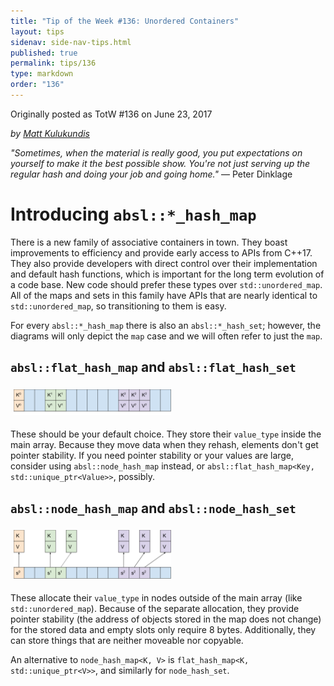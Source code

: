 ```yaml
---
title: "Tip of the Week #136: Unordered Containers"
layout: tips
sidenav: side-nav-tips.html
published: true
permalink: tips/136
type: markdown
order: "136"
---
```


Originally posted as TotW #136 on June 23, 2017

*by [Matt Kulukundis](mailto:kfm@google.com)*

*"Sometimes, when the material is really good, you put expectations on yourself
to make it the best possible show. You're not just serving up the regular hash
and doing your job and going home."* — Peter Dinklage

# Introducing `absl::*_hash_map`

There is a new family of associative containers in town. They boast improvements
to efficiency and provide early access to APIs from C++17. They also provide
developers with direct control over their implementation and default hash 
functions, which is important for the long term evolution of a code base. New
code should prefer these types over `std::unordered_map`. All of the maps and 
sets in this family have APIs that are nearly identical to 
`std::unordered_map`, so transitioning to them is easy.

For every `absl::*_hash_map` there is also an `absl::*_hash_set`; however, the
diagrams will only depict the `map` case and we will often refer to just the
`map`.

## `absl::flat_hash_map` and `absl::flat_hash_set`

<img src="/img/flat_hash_map.svg" style="margin:5px;width:50%" alt="Flat Hash Map Memory Layout"/>

These should be your default choice. They store their `value_type` inside the
main array. Because they move data when they rehash, elements don't get pointer 
stability. If you need pointer stability or your values are large, consider 
using `absl::node_hash_map` instead, or `absl::flat_hash_map<Key,
std::unique_ptr<Value>>`, possibly.

## `absl::node_hash_map` and `absl::node_hash_set`

<img src="/img/node_hash_map.svg" style="margin:5px;width:50%" alt="Node Hash Map Memory Layout"/>

These allocate their `value_type` in nodes outside of the main array (like
`std::unordered_map`). Because of the separate allocation, they provide pointer
stability (the address of objects stored in the map does not change) for the
stored data and empty slots only require 8 bytes. Additionally, they can store
things that are neither moveable nor copyable.

An alternative to `node_hash_map<K, V>` is
`flat_hash_map<K, std::unique_ptr<V>>`, and similarly for `node_hash_set`.

